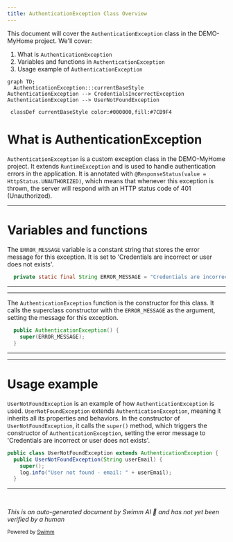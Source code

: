 ```yaml
---
title: AuthenticationException Class Overview
---
```

This document will cover the `AuthenticationException` class in the DEMO-MyHome project. We'll cover:

1. What is `AuthenticationException`
2. Variables and functions in `AuthenticationException`
3. Usage example of `AuthenticationException`

```mermaid
graph TD;
  AuthenticationException:::currentBaseStyle
AuthenticationException --> CredentialsIncorrectException
AuthenticationException --> UserNotFoundException

 classDef currentBaseStyle color:#000000,fill:#7CB9F4
```

# What is AuthenticationException

`AuthenticationException` is a custom exception class in the DEMO-MyHome project. It extends `RuntimeException` and is used to handle authentication errors in the application. It is annotated with `@ResponseStatus(value = HttpStatus.UNAUTHORIZED)`, which means that whenever this exception is thrown, the server will respond with an HTTP status code of 401 (Unauthorized).

<SwmSnippet path="/service/src/main/java/com/myhome/controllers/exceptions/AuthenticationException.java" line="10">

---

# Variables and functions

The `ERROR_MESSAGE` variable is a constant string that stores the error message for this exception. It is set to 'Credentials are incorrect or user does not exists'.

```java
  private static final String ERROR_MESSAGE = "Credentials are incorrect or user does not exists";
```

---

</SwmSnippet>

<SwmSnippet path="/service/src/main/java/com/myhome/controllers/exceptions/AuthenticationException.java" line="11">

---

The `AuthenticationException` function is the constructor for this class. It calls the superclass constructor with the `ERROR_MESSAGE` as the argument, setting the message for this exception.

```java
  public AuthenticationException() {
    super(ERROR_MESSAGE);
  }
```

---

</SwmSnippet>

<SwmSnippet path="/service/src/main/java/com/myhome/controllers/exceptions/UserNotFoundException.java" line="6">

---

# Usage example

`UserNotFoundException` is an example of how `AuthenticationException` is used. `UserNotFoundException` extends `AuthenticationException`, meaning it inherits all its properties and behaviors. In the constructor of `UserNotFoundException`, it calls the `super()` method, which triggers the constructor of `AuthenticationException`, setting the error message to 'Credentials are incorrect or user does not exists'.

```java
public class UserNotFoundException extends AuthenticationException {
  public UserNotFoundException(String userEmail) {
    super();
    log.info("User not found - email: " + userEmail);
  }
```

---

</SwmSnippet>

&nbsp;

*This is an auto-generated document by Swimm AI 🌊 and has not yet been verified by a human*

<SwmMeta version="3.0.0" repo-id="Z2l0aHViJTNBJTNBREVNTy1NeUhvbWUlM0ElM0Fzd2ltbWlv" repo-name="DEMO-MyHome"><sup>Powered by [Swimm](/)</sup></SwmMeta>
